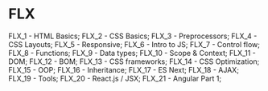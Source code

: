# FLX
FLX_1  - HTML Basics;
FLX_2  - CSS Basics;
FLX_3  - Preprocessors;
FLX_4  - CSS Layouts;
FLX_5  - Responsive;
FLX_6  - Intro to JS;
FLX_7  - Control flow;
FLX_8  - Functions;
FLX_9  - Data types;
FLX_10 - Scope & Context;
FLX_11 - DOM;
FLX_12 - BOM;
FLX_13 - CSS frameworks;
FLX_14 - CSS Optimization;
FLX_15 - OOP;
FLX_16 - Inheritance;
FLX_17 - ES Next;
FLX_18 - AJAX;
FLX_19 - Tools;
FLX_20 - React.js / JSX;
FLX_21 - Angular Part 1;
